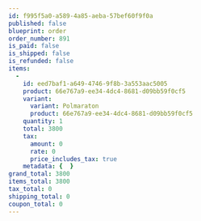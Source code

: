 ```yaml
---
id: f995f5a0-a589-4a85-aeba-57bef60f9f0a
published: false
blueprint: order
order_number: 891
is_paid: false
is_shipped: false
is_refunded: false
items:
  -
    id: eed7baf1-a649-4746-9f8b-3a553aac5005
    product: 66e767a9-ee34-4dc4-8681-d09bb59f0cf5
    variant:
      variant: Polmaraton
      product: 66e767a9-ee34-4dc4-8681-d09bb59f0cf5
    quantity: 1
    total: 3800
    tax:
      amount: 0
      rate: 0
      price_includes_tax: true
    metadata: {  }
grand_total: 3800
items_total: 3800
tax_total: 0
shipping_total: 0
coupon_total: 0
---
```


